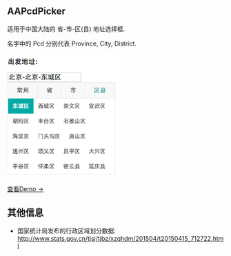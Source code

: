 ## AAPcdPicker

适用于中国大陆的 省-市-区(县) 地址选择框.

名字中的 Pcd 分别代表 Province, City, District. 

![alt preview](/preview.png?raw=true "preview")

[查看Demo →](https://liaa.github.io/AAPcdPicker/)

## 其他信息

* 国家统计局发布的行政区域划分数据: http://www.stats.gov.cn/tjsj/tjbz/xzqhdm/201504/t20150415_712722.html

